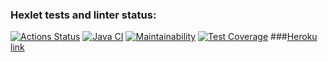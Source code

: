 ### Hexlet tests and linter status:
[![Actions Status](https://github.com/NickKisel/java-project-lvl5/workflows/hexlet-check/badge.svg)](https://github.com/NickKisel/java-project-lvl5/actions)
[![Java CI](https://github.com/NickKisel/java-project-lvl5/actions/workflows/Java-CI.yml/badge.svg)](https://github.com/NickKisel/java-project-lvl5/actions/workflows/Java-CI.yml)
[![Maintainability](https://api.codeclimate.com/v1/badges/429f076a0027738167fa/maintainability)](https://codeclimate.com/github/NickKisel/java-project-lvl5/maintainability)
[![Test Coverage](https://api.codeclimate.com/v1/badges/429f076a0027738167fa/test_coverage)](https://codeclimate.com/github/NickKisel/java-project-lvl5/test_coverage)
###[Heroku link](https://hexlet-project-lvl5.herokuapp.com/welcome)